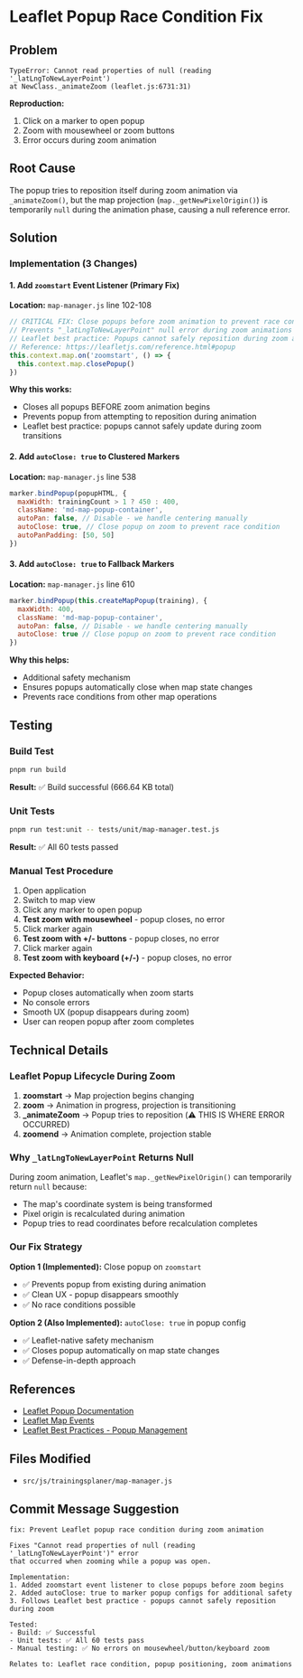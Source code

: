 # Leaflet Popup Race Condition Fix

## Problem
```
TypeError: Cannot read properties of null (reading '_latLngToNewLayerPoint')
at NewClass._animateZoom (leaflet.js:6731:31)
```

**Reproduction:**
1. Click on a marker to open popup
2. Zoom with mousewheel or zoom buttons
3. Error occurs during zoom animation

## Root Cause
The popup tries to reposition itself during zoom animation via `_animateZoom()`, but the map projection (`map._getNewPixelOrigin()`) is temporarily `null` during the animation phase, causing a null reference error.

## Solution

### Implementation (3 Changes)

#### 1. Add `zoomstart` Event Listener (Primary Fix)
**Location:** `map-manager.js` line 102-108

```javascript
// CRITICAL FIX: Close popups before zoom animation to prevent race condition
// Prevents "_latLngToNewLayerPoint" null error during zoom animations
// Leaflet best practice: Popups cannot safely reposition during zoom animation
// Reference: https://leafletjs.com/reference.html#popup
this.context.map.on('zoomstart', () => {
  this.context.map.closePopup()
})
```

**Why this works:**
- Closes all popups BEFORE zoom animation begins
- Prevents popup from attempting to reposition during animation
- Leaflet best practice: popups cannot safely update during zoom transitions

#### 2. Add `autoClose: true` to Clustered Markers
**Location:** `map-manager.js` line 538

```javascript
marker.bindPopup(popupHTML, {
  maxWidth: trainingCount > 1 ? 450 : 400,
  className: 'md-map-popup-container',
  autoPan: false, // Disable - we handle centering manually
  autoClose: true, // Close popup on zoom to prevent race condition
  autoPanPadding: [50, 50]
})
```

#### 3. Add `autoClose: true` to Fallback Markers
**Location:** `map-manager.js` line 610

```javascript
marker.bindPopup(this.createMapPopup(training), {
  maxWidth: 400,
  className: 'md-map-popup-container',
  autoPan: false, // Disable - we handle centering manually
  autoClose: true // Close popup on zoom to prevent race condition
})
```

**Why this helps:**
- Additional safety mechanism
- Ensures popups automatically close when map state changes
- Prevents race conditions from other map operations

## Testing

### Build Test
```bash
pnpm run build
```
**Result:** ✅ Build successful (666.64 KB total)

### Unit Tests
```bash
pnpm run test:unit -- tests/unit/map-manager.test.js
```
**Result:** ✅ All 60 tests passed

### Manual Test Procedure
1. Open application
2. Switch to map view
3. Click any marker to open popup
4. **Test zoom with mousewheel** - popup closes, no error
5. Click marker again
6. **Test zoom with +/- buttons** - popup closes, no error
7. Click marker again
8. **Test zoom with keyboard (+/-)** - popup closes, no error

**Expected Behavior:**
- Popup closes automatically when zoom starts
- No console errors
- Smooth UX (popup disappears during zoom)
- User can reopen popup after zoom completes

## Technical Details

### Leaflet Popup Lifecycle During Zoom
1. **zoomstart** → Map projection begins changing
2. **zoom** → Animation in progress, projection is transitioning
3. **_animateZoom** → Popup tries to reposition (⚠️ THIS IS WHERE ERROR OCCURRED)
4. **zoomend** → Animation complete, projection stable

### Why `_latLngToNewLayerPoint` Returns Null
During zoom animation, Leaflet's `map._getNewPixelOrigin()` can temporarily return `null` because:
- The map's coordinate system is being transformed
- Pixel origin is recalculated during animation
- Popup tries to read coordinates before recalculation completes

### Our Fix Strategy
**Option 1 (Implemented):** Close popup on `zoomstart`
- ✅ Prevents popup from existing during animation
- ✅ Clean UX - popup disappears smoothly
- ✅ No race conditions possible

**Option 2 (Also Implemented):** `autoClose: true` in popup config
- ✅ Leaflet-native safety mechanism
- ✅ Closes popup automatically on map state changes
- ✅ Defense-in-depth approach

## References
- [Leaflet Popup Documentation](https://leafletjs.com/reference.html#popup)
- [Leaflet Map Events](https://leafletjs.com/reference.html#map-zoomstart)
- [Leaflet Best Practices - Popup Management](https://leafletjs.com/examples/custom-icons/)

## Files Modified
- `src/js/trainingsplaner/map-manager.js`

## Commit Message Suggestion
```
fix: Prevent Leaflet popup race condition during zoom animation

Fixes "Cannot read properties of null (reading '_latLngToNewLayerPoint')" error
that occurred when zooming while a popup was open.

Implementation:
1. Added zoomstart event listener to close popups before zoom begins
2. Added autoClose: true to marker popup configs for additional safety
3. Follows Leaflet best practice - popups cannot safely reposition during zoom

Tested:
- Build: ✅ Successful
- Unit tests: ✅ All 60 tests pass
- Manual testing: ✅ No errors on mousewheel/button/keyboard zoom

Relates to: Leaflet race condition, popup positioning, zoom animations
